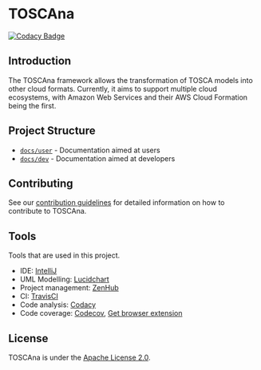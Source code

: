 # TOSCAna
[![Codacy Badge](https://api.codacy.com/project/badge/Grade/f4f585462d3545b885824a81686170fd)](https://www.codacy.com/app/mmunozba/TOSCAna?utm_source=github.com&amp;utm_medium=referral&amp;utm_content=nfode/TOSCAna&amp;utm_campaign=Badge_Grade)
## Introduction
The TOSCAna framework allows the transformation of TOSCA models into other cloud formats.
Currently, it aims to support multiple cloud ecosystems, with Amazon Web Services and their AWS Cloud Formation being the first.
## Project Structure
- [`docs/user`](docs/user) - Documentation aimed at users
- [`docs/dev`](docs/dev) - Documentation aimed at developers
## Contributing
See our [contribution guidelines](CONTRIBUTING.md) for detailed information on how to contribute to TOSCAna.
## Tools
Tools that are used in this project.

- IDE: [IntelliJ](https://www.jetbrains.com/idea/)
- UML Modelling: [Lucidchart](https://www.lucidchart.com/)
- Project management: [ZenHub](https://www.zenhub.com/)
- CI: [TravisCI](https://travis-ci.org/nfode/stupro_toscana_vorprojekt)
- Code analysis: [Codacy](https://www.codacy.com/app/nfode/stupro_toscana_vorprojekt/dashboard)
- Code coverage: [Codecov](https://codecov.io/gh/nfode/stupro_toscana_vorprojekt), [Get browser extension](https://github.com/codecov/browser-extension)
## License
TOSCAna is under the [Apache License 2.0](LICENSE).
